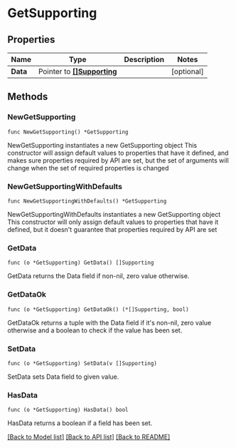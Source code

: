 # GetSupporting

## Properties

Name | Type | Description | Notes
------------ | ------------- | ------------- | -------------
**Data** | Pointer to [**[]Supporting**](Supporting.md) |  | [optional] 

## Methods

### NewGetSupporting

`func NewGetSupporting() *GetSupporting`

NewGetSupporting instantiates a new GetSupporting object
This constructor will assign default values to properties that have it defined,
and makes sure properties required by API are set, but the set of arguments
will change when the set of required properties is changed

### NewGetSupportingWithDefaults

`func NewGetSupportingWithDefaults() *GetSupporting`

NewGetSupportingWithDefaults instantiates a new GetSupporting object
This constructor will only assign default values to properties that have it defined,
but it doesn't guarantee that properties required by API are set

### GetData

`func (o *GetSupporting) GetData() []Supporting`

GetData returns the Data field if non-nil, zero value otherwise.

### GetDataOk

`func (o *GetSupporting) GetDataOk() (*[]Supporting, bool)`

GetDataOk returns a tuple with the Data field if it's non-nil, zero value otherwise
and a boolean to check if the value has been set.

### SetData

`func (o *GetSupporting) SetData(v []Supporting)`

SetData sets Data field to given value.

### HasData

`func (o *GetSupporting) HasData() bool`

HasData returns a boolean if a field has been set.


[[Back to Model list]](../README.md#documentation-for-models) [[Back to API list]](../README.md#documentation-for-api-endpoints) [[Back to README]](../README.md)



